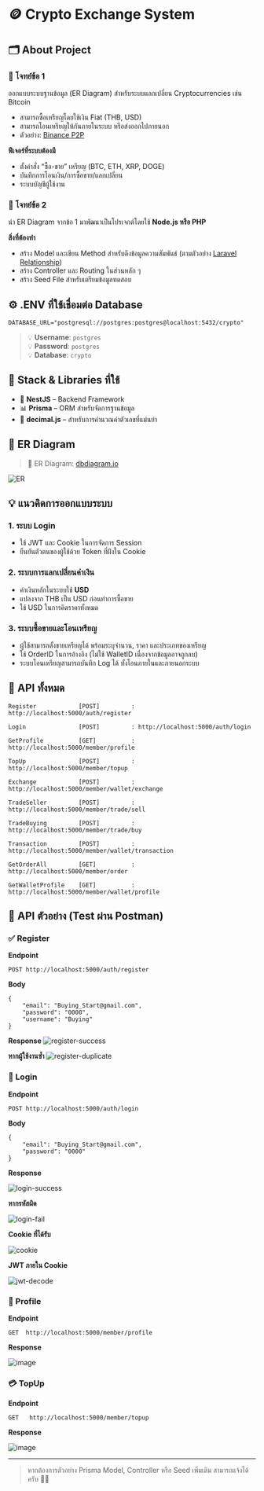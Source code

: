 # 🪙 Crypto Exchange System

## 🗂️ About Project

### 📌 โจทย์ข้อ 1  
ออกแบบระบบฐานข้อมูล (ER Diagram) สำหรับระบบแลกเปลี่ยน Cryptocurrencies เช่น Bitcoin  
- สามารถซื้อเหรียญโดยใช้เงิน Fiat (THB, USD)  
- สามารถโอนเหรียญให้กันภายในระบบ หรือส่งออกไปภายนอก  
- ตัวอย่าง: [Binance P2P](https://c2c.binance.com/th/trade/buy/BTC)

**ฟีเจอร์ที่ระบบต้องมี**
- ตั้งคำสั่ง “ซื้อ-ขาย” เหรียญ (BTC, ETH, XRP, DOGE)  
- บันทึกการโอนเงิน/การซื้อขาย/แลกเปลี่ยน  
- ระบบบัญชีผู้ใช้งาน  

### 📌 โจทย์ข้อ 2  
นำ ER Diagram จากข้อ 1 มาพัฒนาเป็นโปรเจกต์โดยใช้ **Node.js หรือ PHP**

**สิ่งที่ต้องทำ**
- สร้าง Model และเขียน Method สำหรับดึงข้อมูลความสัมพันธ์ (ตามตัวอย่าง [Laravel Relationship](https://laravel.com/docs/8.x/eloquent-relationships#one-to-many))  
- สร้าง Controller และ Routing ในส่วนหลัก ๆ  
- สร้าง Seed File สำหรับเตรียมข้อมูลทดสอบ  

## ⚙️ .ENV ที่ใช้เชื่อมต่อ Database

```
DATABASE_URL="postgresql://postgres:postgres@localhost:5432/crypto"
```

> 💡 **Username**: `postgres`  
> 💡 **Password**: `postgres`  
> 💡 **Database**: `crypto`

## 🧩 Stack & Libraries ที่ใช้

- 🧠 **NestJS** – Backend Framework  
- 📊 **Prisma** – ORM สำหรับจัดการฐานข้อมูล  
- 🔢 **decimal.js** – สำหรับการคำนวณค่าตัวเลขที่แม่นยำ

## 📐 ER Diagram

> 🔗 ER Diagram: [dbdiagram.io](https://dbdiagram.io/d/Interview-67ff891e1ca52373f539090b)

![ER](https://github.com/user-attachments/assets/9868114d-8f67-4933-981b-3a5a040388e3)

## 💡 แนวคิดการออกแบบระบบ

### 1. ระบบ Login
- ใช้ JWT และ Cookie ในการจัดการ Session
- ยืนยันตัวตนของผู้ใช้ด้วย Token ที่ฝังใน Cookie

### 2. ระบบการแลกเปลี่ยนค่าเงิน
- ค่าเงินหลักในระบบใช้ **USD**  
- แปลงจาก THB เป็น USD ก่อนทำการซื้อขาย  
- ใช้ USD ในการคิดราคาทั้งหมด

### 3. ระบบซื้อขายและโอนเหรียญ
- ผู้ใช้สามารถตั้งขายเหรียญได้ พร้อมระบุจำนวน, ราคา และประเภทของเหรียญ  
- ใช้ OrderID ในการอ้างอิง (ไม่ใช้ WalletID เนื่องจากข้อมูลอาจถูกลบ)  
- ระบบโอนเหรียญสามารถบันทึก Log ได้ ทั้งโอนภายในและภายนอกระบบ

## 🔌 API ทั้งหมด
```
Register            [POST]         : http://localhost:5000/auth/register

Login               [POST]         : http://localhost:5000/auth/login

GetProfile          [GET]          : http://localhost:5000/member/profile

TopUp               [POST]         : http://localhost:5000/member/topup

Exchange            [POST]         : http://localhost:5000/member/wallet/exchange

TradeSeller         [POST]         : http://localhost:5000/member/trade/sell

TradeBuying         [POST]         : http://localhost:5000/member/trade/buy

Transaction         [POST]         : http://localhost:5000/member/wallet/transaction

GetOrderAll         [GET]          : http://localhost:5000/member/order

GetWalletProfile    [GET]          : http://localhost:5000/member/wallet/profile
```


## 🔌 API ตัวอย่าง (Test ผ่าน Postman)

### ✅ Register

**Endpoint**
```
POST http://localhost:5000/auth/register
```

**Body**
```
{
    "email": "Buying_Start@gmail.com",
    "password": "0000",
    "username": "Buying"
}
```

**Response**
![register-success](https://github.com/user-attachments/assets/130ad1f9-bad0-4623-8092-2f535e949d61)

**หากผู้ใช้งานซ้ำ**
![register-duplicate](https://github.com/user-attachments/assets/6b9e4251-be73-467b-a23f-77784d286831)

### 🔐 Login

**Endpoint**
```
POST http://localhost:5000/auth/login
```

**Body**
```
{
    "email": "Buying_Start@gmail.com",
    "password": "0000"
}
```

**Response**

![login-success](https://github.com/user-attachments/assets/fe0c2c6b-70e2-43ac-a7e7-94752cae9307)

**หากรหัสผิด**

![login-fail](https://github.com/user-attachments/assets/67aa4619-473f-4a58-a68f-b4e9d91865db)

**Cookie ที่ได้รับ**

![cookie](https://github.com/user-attachments/assets/cf5f44af-193f-4f89-944e-e413ee415ecb)

**JWT ภายใน Cookie**

![jwt-decode](https://github.com/user-attachments/assets/99244009-74f8-4295-a44e-5a2cd4f87d3e)


### 🔐 Profile

**Endpoint**
```
GET  http://localhost:5000/member/profile
```

**Response**

![image](https://github.com/user-attachments/assets/c691b773-e610-46a8-9845-a0bd3b030400)


### 💳 TopUp

**Endpoint**
```
GET   http://localhost:5000/member/topup
```

**Response**

![image](https://github.com/user-attachments/assets/7bd112a0-2851-4dbb-af2c-aa3e85dcf5ab)




---

> หากต้องการตัวอย่าง Prisma Model, Controller หรือ Seed เพิ่มเติม สามารถแจ้งได้ครับ 👨‍💻
